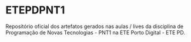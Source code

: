 # ETEPDPNT1
Repositório oficial dos artefatos gerados nas aulas / lives da disciplina de Programação de Novas Tecnologias - PNT1 na ETE Porto Digital - ETE PD.
